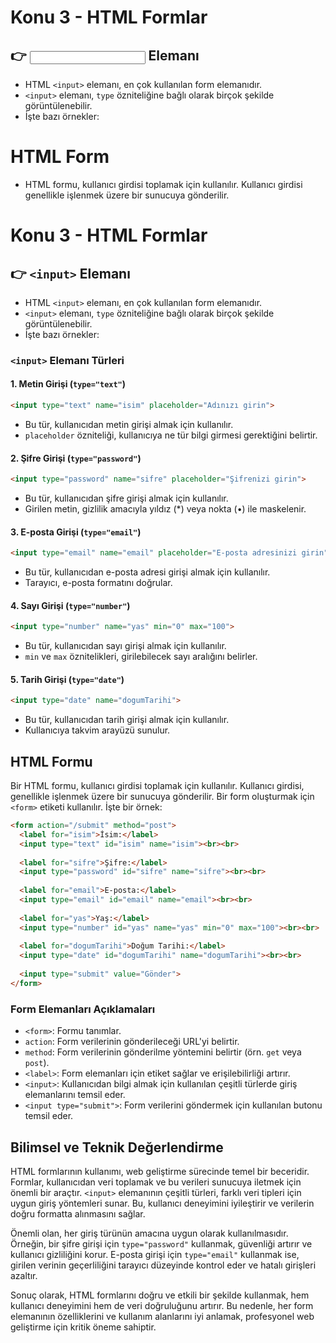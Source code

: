 # Konu 3 - HTML Formlar

## **👉** <input> Elemanı

- HTML `<input>` elemanı, en çok kullanılan form elemanıdır.
- `<input>` elemanı, `type` özniteliğine bağlı olarak birçok şekilde görüntülenebilir.
- İşte bazı örnekler:

# HTML Form

- HTML formu, kullanıcı girdisi toplamak için kullanılır. Kullanıcı girdisi genellikle işlenmek üzere bir sunucuya gönderilir.


# Konu 3 - HTML Formlar

## **👉** `<input>` Elemanı

- HTML `<input>` elemanı, en çok kullanılan form elemanıdır.
- `<input>` elemanı, `type` özniteliğine bağlı olarak birçok şekilde görüntülenebilir.
- İşte bazı örnekler:

### `<input>` Elemanı Türleri

#### 1. Metin Girişi (`type="text"`)

```html
<input type="text" name="isim" placeholder="Adınızı girin">
```

- Bu tür, kullanıcıdan metin girişi almak için kullanılır.
- `placeholder` özniteliği, kullanıcıya ne tür bilgi girmesi gerektiğini belirtir.

#### 2. Şifre Girişi (`type="password"`)

```html
<input type="password" name="sifre" placeholder="Şifrenizi girin">
```

- Bu tür, kullanıcıdan şifre girişi almak için kullanılır.
- Girilen metin, gizlilik amacıyla yıldız (*) veya nokta (•) ile maskelenir.

#### 3. E-posta Girişi (`type="email"`)

```html
<input type="email" name="email" placeholder="E-posta adresinizi girin">
```

- Bu tür, kullanıcıdan e-posta adresi girişi almak için kullanılır.
- Tarayıcı, e-posta formatını doğrular.

#### 4. Sayı Girişi (`type="number"`)

```html
<input type="number" name="yas" min="0" max="100">
```

- Bu tür, kullanıcıdan sayı girişi almak için kullanılır.
- `min` ve `max` öznitelikleri, girilebilecek sayı aralığını belirler.

#### 5. Tarih Girişi (`type="date"`)

```html
<input type="date" name="dogumTarihi">
```

- Bu tür, kullanıcıdan tarih girişi almak için kullanılır.
- Kullanıcıya takvim arayüzü sunulur.

## HTML Formu

Bir HTML formu, kullanıcı girdisi toplamak için kullanılır. Kullanıcı girdisi, genellikle işlenmek üzere bir sunucuya gönderilir. Bir form oluşturmak için `<form>` etiketi kullanılır. İşte bir örnek:

```html
<form action="/submit" method="post">
  <label for="isim">İsim:</label>
  <input type="text" id="isim" name="isim"><br><br>
  
  <label for="sifre">Şifre:</label>
  <input type="password" id="sifre" name="sifre"><br><br>
  
  <label for="email">E-posta:</label>
  <input type="email" id="email" name="email"><br><br>
  
  <label for="yas">Yaş:</label>
  <input type="number" id="yas" name="yas" min="0" max="100"><br><br>
  
  <label for="dogumTarihi">Doğum Tarihi:</label>
  <input type="date" id="dogumTarihi" name="dogumTarihi"><br><br>
  
  <input type="submit" value="Gönder">
</form>
```

### Form Elemanları Açıklamaları

- `<form>`: Formu tanımlar.
- `action`: Form verilerinin gönderileceği URL'yi belirtir.
- `method`: Form verilerinin gönderilme yöntemini belirtir (örn. `get` veya `post`).
- `<label>`: Form elemanları için etiket sağlar ve erişilebilirliği artırır.
- `<input>`: Kullanıcıdan bilgi almak için kullanılan çeşitli türlerde giriş elemanlarını temsil eder.
- `<input type="submit">`: Form verilerini göndermek için kullanılan butonu temsil eder.

## Bilimsel ve Teknik Değerlendirme

HTML formlarının kullanımı, web geliştirme sürecinde temel bir beceridir. Formlar, kullanıcıdan veri toplamak ve bu verileri sunucuya iletmek için önemli bir araçtır. `<input>` elemanının çeşitli türleri, farklı veri tipleri için uygun giriş yöntemleri sunar. Bu, kullanıcı deneyimini iyileştirir ve verilerin doğru formatta alınmasını sağlar.

Önemli olan, her giriş türünün amacına uygun olarak kullanılmasıdır. Örneğin, bir şifre girişi için `type="password"` kullanmak, güvenliği artırır ve kullanıcı gizliliğini korur. E-posta girişi için `type="email"` kullanmak ise, girilen verinin geçerliliğini tarayıcı düzeyinde kontrol eder ve hatalı girişleri azaltır.

Sonuç olarak, HTML formlarını doğru ve etkili bir şekilde kullanmak, hem kullanıcı deneyimini hem de veri doğruluğunu artırır. Bu nedenle, her form elemanının özelliklerini ve kullanım alanlarını iyi anlamak, profesyonel web geliştirme için kritik öneme sahiptir.